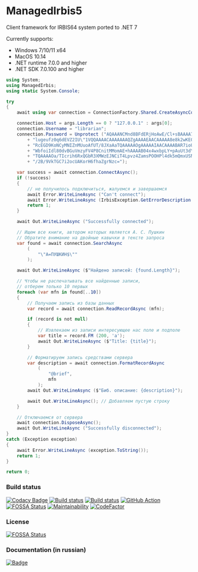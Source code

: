 # ManagedIrbis5

Client framework for IRBIS64 system ported to .NET 7

Currently supports:

* Windows 7/10/11 x64
* MacOS 10.14
* .NET runtime 7.0.0 and higher
* .NET SDK 7.0.100 and higher

```c#
using System;
using ManagedIrbis;
using static System.Console;

try
{
    await using var connection = ConnectionFactory.Shared.CreateAsyncConnection();

    connection.Host = args.Length == 0 ? "127.0.0.1" : args[0];
    connection.Username = "librarian";
    connection.Password = Unprotect ("AQAAANCMnd8BFdERjHoAwE/Cl+sBAAAA7Y"
        + "lugeufz0q6dEVZ2IU\"1VQQAAAACAAAAAAAQZgAAAAEAACAAAAA8e8k2wKE0v"
        + "RcEGD9KoNCyMNIZnMUuoAfUT/8JXaAaTQAAAAAOgAAAAAIAACAAAABAR7ioUp"
        + "WbfoiIdl80dvBGuVmzyFV4P8CnitMMomAE+hAAAAB04x4wxbpLY+pAuUt3dY6"
        + "TQAAAAOa/TIcrih6RxQGbR3XMWzEJNCiT4Lpvz4ZamsPOOHPl4dk5mQmxUSNa"
        + "/2B/9VkTGC7i2ocUAKorH6fhaZgrNzc=");

    var success = await connection.ConnectAsync();
    if (!success)
    {
        // не получилось подключиться, жалуемся и завершаемся
        await Error.WriteLineAsync ("Can't connect");
        await Error.WriteLineAsync (IrbisException.GetErrorDescription (connection.LastError));
        return 1;
    }

    await Out.WriteLineAsync ("Successfully connected");

    // Ищем все книги, автором которых является А. С. Пушкин
    // Обратите внимание на двойные кавычки в тексте запроса
    var found = await connection.SearchAsync
        (
            "\"A=ПУШКИН$\""
        );

    await Out.WriteLineAsync ($"Найдено записей: {found.Length}");

    // Чтобы не распечатывать все найденные записи,
    // отберем только 10 первых
    foreach (var mfn in found[..10])
    {
        // Получаем запись из базы данных
        var record = await connection.ReadRecordAsync (mfn);

        if (record is not null)
        {
            // Извлекаем из записи интересующее нас поле и подполе
            var title = record.FM (200, 'a');
            await Out.WriteLineAsync ($"Title: {title}");
        }

        // Форматируем запись средствами сервера
        var description = await connection.FormatRecordAsync
            (
                "@brief",
                mfn
            );
        await Out.WriteLineAsync ($"Биб. описание: {description}");

        await Out.WriteLineAsync(); // Добавляем пустую строку
    }

    // Отключаемся от сервера
    await connection.DisposeAsync();
    await Out.WriteLineAsync ("Successfully disconnected");
}
catch (Exception exception)
{
    await Error.WriteLineAsync (exception.ToString());
    return 1;
}

return 0;
```

### Build status

[![Codacy Badge](https://api.codacy.com/project/badge/Grade/7a2fc9c9cff946c89f7f4f6adcb567c3)](https://app.codacy.com/gh/amironov73/ManagedIrbis5?utm_source=github.com&utm_medium=referral&utm_content=amironov73/ManagedIrbis5&utm_campaign=Badge_Grade_Settings)
[![Build status](https://img.shields.io/appveyor/ci/AlexeyMironov/managedirbis5.svg)](https://ci.appveyor.com/project/AlexeyMironov/managedirbis5/)
[![Build status](https://api.travis-ci.org/amironov73/ManagedIrbis5.svg)](https://travis-ci.org/amironov73/ManagedIrbis5/)
[![GitHub Action](https://github.com/amironov73/ManagedIrbis5/workflows/CI/badge.svg)](https://github.com/amironov73/ManagedIrbis5/actions)
[![FOSSA Status](https://app.fossa.com/api/projects/git%2Bgithub.com%2Famironov73%2FManagedIrbis5.svg?type=shield)](https://app.fossa.com/projects/git%2Bgithub.com%2Famironov73%2FManagedIrbis5?ref=badge_shield)
[![Maintainability](https://api.codeclimate.com/v1/badges/50cc8f9ee8ebc972e037/maintainability)](https://codeclimate.com/github/amironov73/ManagedIrbis5/maintainability)
[![CodeFactor](https://www.codefactor.io/repository/github/amironov73/managedirbis5/badge)](https://www.codefactor.io/repository/github/amironov73/managedirbis5)

### License

[![FOSSA Status](https://app.fossa.com/api/projects/git%2Bgithub.com%2Famironov73%2FManagedIrbis5.svg?type=large)](https://app.fossa.com/projects/git%2Bgithub.com%2Famironov73%2FManagedIrbis5?ref=badge_large)

### Documentation (in russian)

[![Badge](https://readthedocs.org/projects/managedirbis5/badge/)](https://managedirbis5.readthedocs.io/)

